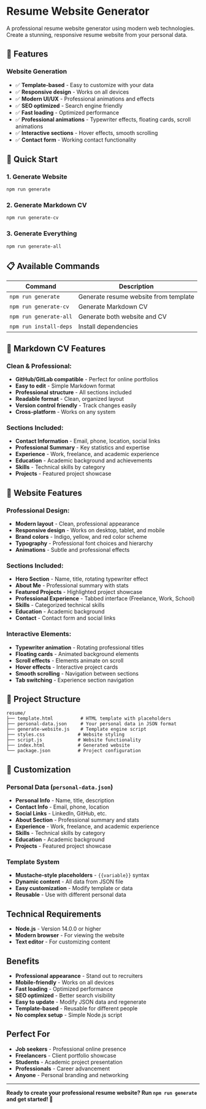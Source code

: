 # Resume Website Generator

A professional resume website generator using modern web technologies. Create a stunning, responsive resume website from your personal data.

## 🎯 **Features**

### **Website Generation**
- ✅ **Template-based** - Easy to customize with your data
- ✅ **Responsive design** - Works on all devices
- ✅ **Modern UI/UX** - Professional animations and effects
- ✅ **SEO optimized** - Search engine friendly
- ✅ **Fast loading** - Optimized performance
- ✅ **Professional animations** - Typewriter effects, floating cards, scroll animations
- ✅ **Interactive sections** - Hover effects, smooth scrolling
- ✅ **Contact form** - Working contact functionality

## 🚀 **Quick Start**

### **1. Generate Website**
```bash
npm run generate
```

### **2. Generate Markdown CV**
```bash
npm run generate-cv
```

### **3. Generate Everything**
```bash
npm run generate-all
```

## 📋 **Available Commands**

| Command | Description |
|---------|-------------|
| `npm run generate` | Generate resume website from template |
| `npm run generate-cv` | Generate Markdown CV |
| `npm run generate-all` | Generate both website and CV |
| `npm run install-deps` | Install dependencies |

## 📝 **Markdown CV Features**

### **Clean & Professional:**
- **GitHub/GitLab compatible** - Perfect for online portfolios
- **Easy to edit** - Simple Markdown format
- **Professional structure** - All sections included
- **Readable format** - Clean, organized layout
- **Version control friendly** - Track changes easily
- **Cross-platform** - Works on any system

### **Sections Included:**
- **Contact Information** - Email, phone, location, social links
- **Professional Summary** - Key statistics and expertise
- **Experience** - Work, freelance, and academic experience
- **Education** - Academic background and achievements
- **Skills** - Technical skills by category
- **Projects** - Featured project showcase

## 🎨 **Website Features**

### **Professional Design:**
- **Modern layout** - Clean, professional appearance
- **Responsive design** - Works on desktop, tablet, and mobile
- **Brand colors** - Indigo, yellow, and red color scheme
- **Typography** - Professional font choices and hierarchy
- **Animations** - Subtle and professional effects

### **Sections Included:**
- **Hero Section** - Name, title, rotating typewriter effect
- **About Me** - Professional summary with stats
- **Featured Projects** - Highlighted project showcase
- **Professional Experience** - Tabbed interface (Freelance, Work, School)
- **Skills** - Categorized technical skills
- **Education** - Academic background
- **Contact** - Contact form and social links

### **Interactive Elements:**
- **Typewriter animation** - Rotating professional titles
- **Floating cards** - Animated background elements
- **Scroll effects** - Elements animate on scroll
- **Hover effects** - Interactive project cards
- **Smooth scrolling** - Navigation between sections
- **Tab switching** - Experience section navigation

## 📁 **Project Structure**

```
resume/
├── template.html          # HTML template with placeholders
├── personal-data.json     # Your personal data in JSON format
├── generate-website.js    # Template engine script
├── styles.css            # Website styling
├── script.js             # Website functionality
├── index.html            # Generated website
└── package.json          # Project configuration
```

## 🎨 **Customization**

### **Personal Data (`personal-data.json`)**
- **Personal Info** - Name, title, description
- **Contact Info** - Email, phone, location
- **Social Links** - LinkedIn, GitHub, etc.
- **About Section** - Professional summary and stats
- **Experience** - Work, freelance, and academic experience
- **Skills** - Technical skills by category
- **Education** - Academic background
- **Projects** - Featured project showcase

### **Template System**
- **Mustache-style placeholders** - `{{variable}}` syntax
- **Dynamic content** - All data from JSON file
- **Easy customization** - Modify template or data
- **Reusable** - Use with different personal data

## **Technical Requirements**

- **Node.js** - Version 14.0.0 or higher
- **Modern browser** - For viewing the website
- **Text editor** - For customizing content

## **Benefits**

- **Professional appearance** - Stand out to recruiters
- **Mobile-friendly** - Works on all devices
- **Fast loading** - Optimized performance
- **SEO optimized** - Better search visibility
- **Easy to update** - Modify JSON data and regenerate
- **Template-based** - Reusable for different people
- **No complex setup** - Simple Node.js script

## **Perfect For**

- **Job seekers** - Professional online presence
- **Freelancers** - Client portfolio showcase
- **Students** - Academic project presentation
- **Professionals** - Career advancement
- **Anyone** - Personal branding and networking

---


**Ready to create your professional resume website? Run `npm run generate` and get started! 🚀**
